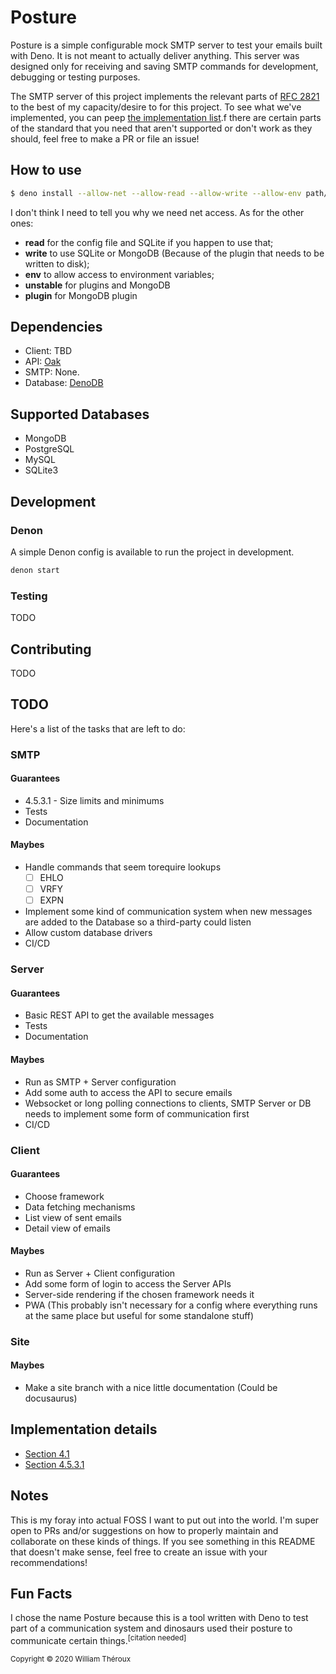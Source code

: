 # Posture
Posture is a simple configurable mock SMTP server to test your emails built with Deno. It is not meant to actually deliver anything. This server was designed only for receiving and saving SMTP commands for development, debugging or testing purposes. 

The SMTP server of this project implements the relevant parts of [RFC 2821](https://tools.ietf.org/html/rfc2821) to the best of my capacity/desire to for this project. To see what we've implemented, you can peep [the implementation list](#implentation-details).f there are certain parts of the standard that you need that aren't supported or don't work as they should, feel free to make a PR or file an issue!

## How to use
```sh
$ deno install --allow-net --allow-read --allow-write --allow-env path/to/repo
```

I don't think I need to tell you why we need net access. As for the other ones:
- **read** for the config file and SQLite if you happen to use that;
- **write** to use SQLite or MongoDB (Because of the plugin that needs to be written to disk);
- **env** to allow access to environment variables;
- **unstable** for plugins and MongoDB
- **plugin** for MongoDB plugin

## Dependencies
- Client: TBD
- API: [Oak](https://deno.land/x/oak)
- SMTP: None.
- Database: [DenoDB](https://deno.land/x/denodb)

## Supported Databases
- MongoDB
- PostgreSQL
- MySQL
- SQLite3

## Development
### Denon
A simple Denon config is available to run the project in development.
```bash
denon start
```

### Testing
TODO

## Contributing
TODO

## TODO
Here's a list of the tasks that are left to do:

### SMTP
#### Guarantees
- 4.5.3.1 - Size limits and minimums
- Tests
- Documentation

#### Maybes
- Handle commands that seem torequire lookups
	- [ ] EHLO
	- [ ] VRFY
	- [ ] EXPN
- Implement some kind of communication system when new messages are added to the Database so a third-party could listen
- Allow custom database drivers
- CI/CD

### Server
#### Guarantees
- Basic REST API to get the available messages
- Tests
- Documentation

#### Maybes
- Run as SMTP + Server configuration
- Add some auth to access the API to secure emails
- Websocket or long polling connections to clients, SMTP Server or DB needs to implement some form of communication first
- CI/CD

### Client
#### Guarantees
- Choose framework
- Data fetching mechanisms
- List view of sent emails
- Detail view of emails

#### Maybes
- Run as Server + Client configuration
- Add some form of login to access the Server APIs
- Server-side rendering if the chosen framework needs it
- PWA (This probably isn't necessary for a config where everything runs at the same place but useful for some standalone stuff)

### Site
#### Maybes
- Make a site branch with a nice little documentation (Could be docusaurus)

## Implementation details
- [Section 4.1](https://tools.ietf.org/html/rfc2821#section-4.1)
- [Section 4.5.3.1](https://tools.ietf.org/html/rfc2821#section-4.5.3.1)

## Notes
This is my foray into actual FOSS I want to put out into the world. I'm super open to PRs and/or suggestions on how to properly maintain and collaborate on these kinds of things. If you see something in this README that doesn't make sense, feel free to create an issue with your recommendations!

## Fun Facts
I chose the name Posture because this is a tool written with Deno to test part of a communication system and dinosaurs used their posture to communicate certain things.<sup>[citation needed]</sup>

<small>Copyright © 2020 William Théroux</small>